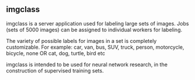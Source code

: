 imgclass
--------

imgclass is a server application used for labeling large sets of images. Jobs (sets of 5000 images) can be assigned to individual workers for labeling.

The variety of possible labels for images in a set is completely customizable. For example:
car, van, bus, SUV, truck, person, motorcycle, bicycle, none
OR
cat, dog, turtle, bird
etc

imgclass is intended to be used for neural network research, in the construction of supervised training sets. 
